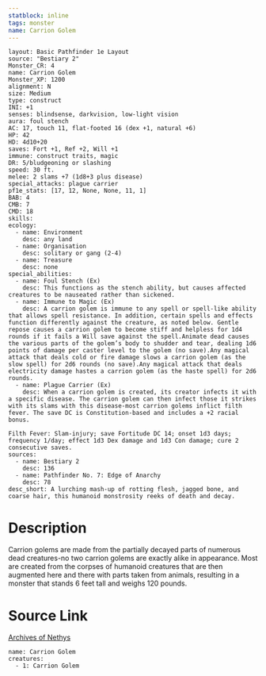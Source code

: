 ```yaml
---
statblock: inline
tags: monster
name: Carrion Golem
---
```

```statblock
layout: Basic Pathfinder 1e Layout
source: "Bestiary 2"
Monster_CR: 4
name: Carrion Golem
Monster_XP: 1200
alignment: N
size: Medium
type: construct
INI: +1
senses: blindsense, darkvision, low-light vision
aura: foul stench
AC: 17, touch 11, flat-footed 16 (dex +1, natural +6)
HP: 42
HD: 4d10+20
saves: Fort +1, Ref +2, Will +1
immune: construct traits, magic
DR: 5/bludgeoning or slashing
speed: 30 ft.
melee: 2 slams +7 (1d8+3 plus disease)
special_attacks: plague carrier
pf1e_stats: [17, 12, None, None, 11, 1]
BAB: 4
CMB: 7
CMD: 18
skills: 
ecology:
  - name: Environment
    desc: any land
  - name: Organisation
    desc: solitary or gang (2-4)
  - name: Treasure
    desc: none
special_abilities:
  - name: Foul Stench (Ex)
    desc: This functions as the stench ability, but causes affected creatures to be nauseated rather than sickened.
  - name: Immune to Magic (Ex)
    desc: A carrion golem is immune to any spell or spell-like ability that allows spell resistance. In addition, certain spells and effects function differently against the creature, as noted below. Gentle repose causes a carrion golem to become stiff and helpless for 1d4 rounds if it fails a Will save against the spell.Animate dead causes the various parts of the golem’s body to shudder and tear, dealing 1d6 points of damage per caster level to the golem (no save).Any magical attack that deals cold or fire damage slows a carrion golem (as the slow spell) for 2d6 rounds (no save).Any magical attack that deals electricity damage hastes a carrion golem (as the haste spell) for 2d6 rounds.
  - name: Plague Carrier (Ex)
    desc: When a carrion golem is created, its creator infects it with a specific disease. The carrion golem can then infect those it strikes with its slams with this disease-most carrion golems inflict filth fever. The save DC is Constitution-based and includes a +2 racial bonus.

Filth Fever: Slam-injury; save Fortitude DC 14; onset 1d3 days; frequency 1/day; effect 1d3 Dex damage and 1d3 Con damage; cure 2 consecutive saves.
sources:
  - name: Bestiary 2
    desc: 136
  - name: Pathfinder No. 7: Edge of Anarchy
    desc: 78
desc_short: A lurching mash-up of rotting flesh, jagged bone, and coarse hair, this humanoid monstrosity reeks of death and decay.
```
# Description
Carrion golems are made from the partially decayed parts of numerous dead creatures-no two carrion golems are exactly alike in appearance. Most are created from the corpses of humanoid creatures that are then augmented here and there with parts taken from animals, resulting in a monster that stands 6 feet tall and weighs 120 pounds.
# Source Link
[Archives of Nethys](https://aonprd.com/MonsterDisplay.aspx?ItemName=Carrion%20Golem)
```encounter-table
name: Carrion Golem
creatures:
  - 1: Carrion Golem
```
